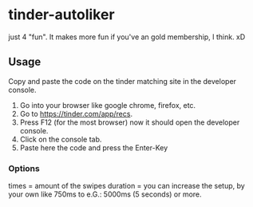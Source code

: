 # tinder-autoliker
just 4 "fun". It makes more fun if you've an gold membership, I think. xD

## Usage
Copy and paste the code on the tinder matching site in the developer console.

1. Go into your browser like google chrome, firefox, etc.
2. Go to https://tinder.com/app/recs.
3. Press F12 (for the most browser) now it should open the developer console.
4. Click on the console tab.
5. Paste here the code and press the Enter-Key

### Options
times = amount of the swipes
duration = you can increase the setup, by your own like 750ms to e.G.: 5000ms (5 seconds) or more.
